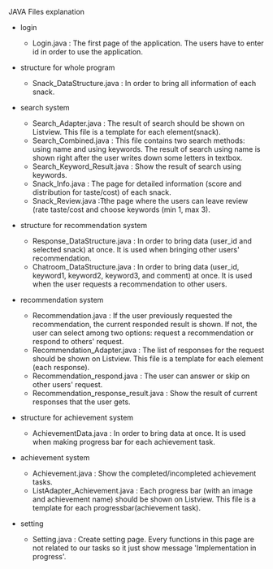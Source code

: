 JAVA Files explanation

- login
  - Login.java : The first page of the application. The users have to enter id in order to use the application.

- structure for whole program
  - Snack_DataStructure.java : In order to bring all information of each snack.

- search system
  - Search_Adapter.java : The result of search should be shown on Listview. This file is a template for each element(snack).
  - Search_Combined.java : This file contains two search methods: using name and using keywords. The result of search using name is shown right after the user writes down some letters in textbox.
  - Search_Keyword_Result.java : Show the result of search using keywords. 
  - Snack_Info.java : The page for detailed information (score and distribution for taste/cost) of each snack.
  - Snack_Review.java :Tthe page where the users can leave review (rate taste/cost and choose keywords (min 1, max 3).

- structure for recommendation system
  - Response_DataStructure.java : In order to bring data (user_id and selected snack) at once. It is used when bringing other users' recommendation.
  - Chatroom_DataStructure.java : In order to bring data (user_id, keyword1, keyword2, keyword3, and comment) at once. It is used when the user requests a recommendation to other users.

- recommendation system
  - Recommendation.java : If the user previously requested the recommendation, the current responded result is shown. If not, the user can select among two options: request a recommendation or respond to others' request.
  - Recommendation_Adapter.java : The list of responses for the request should be shown on Listview. This file is a template for each element (each response).
  - Recommendation_respond.java : The user can answer or skip on other users' request.
  - Recommendation_response_result.java : Show the result of current responses that the user gets.

- structure for achievement system
  - AchievementData.java : In order to bring data at once. It is used when making progress bar for each achievement task.

- achievement system
  - Achievement.java : Show the completed/incompleted achievement tasks.
  - ListAdapter_Achievement.java : Each progress bar (with an image and achievement name) should be shown on Listview. This file is a template for each progressbar(achievement task).

- setting
  - Setting.java : Create setting page. Every functions in this page are not related to our tasks so it just show message 'Implementation in progress'.
